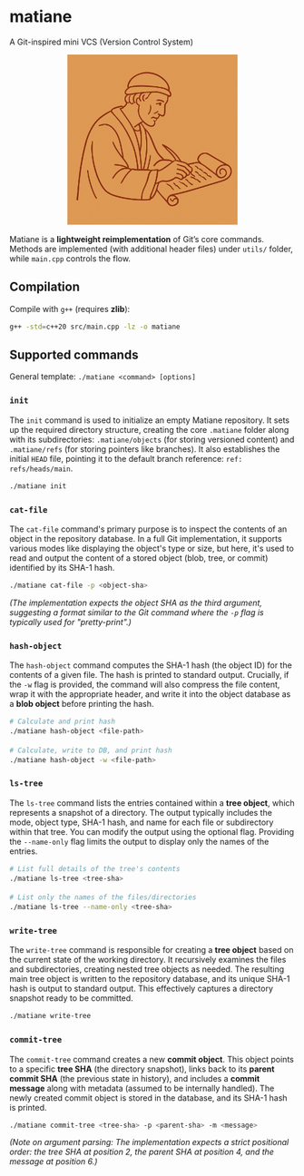# matiane  
A Git-inspired mini VCS (Version Control System)

<p align="center">
  <img src="./matiane.png" alt="Matiane Logo" width="300"/>
</p>

Matiane is a **lightweight reimplementation** of Git’s core commands. Methods are implemented (with additional header files) under `utils/` folder, while `main.cpp` controls the flow.

## Compilation

Compile with `g++` (requires **zlib**):

```bash
g++ -std=c++20 src/main.cpp -lz -o matiane
```

## Supported commands

General template: ```./matiane <command> [options]```

### `init`

The `init` command is used to initialize an empty Matiane repository. It sets up the required directory structure, creating the core `.matiane` folder along with its subdirectories: `.matiane/objects` (for storing versioned content) and `.matiane/refs` (for storing pointers like branches). It also establishes the initial `HEAD` file, pointing it to the default branch reference: `ref: refs/heads/main`.

```bash
./matiane init
```

### `cat-file`

The `cat-file` command's primary purpose is to inspect the contents of an object in the repository database. In a full Git implementation, it supports various modes like displaying the object's type or size, but here, it's used to read and output the content of a stored object (blob, tree, or commit) identified by its SHA-1 hash.


```bash
./matiane cat-file -p <object-sha>
```

*(The implementation expects the object SHA as the third argument, suggesting a format similar to the Git command where the `-p` flag is typically used for "pretty-print".)*

### `hash-object`

The `hash-object` command computes the SHA-1 hash (the object ID) for the contents of a given file. The hash is printed to standard output. Crucially, if the `-w` flag is provided, the command will also compress the file content, wrap it with the appropriate header, and write it into the object database as a **blob object** before printing the hash.


```bash
# Calculate and print hash
./matiane hash-object <file-path>

# Calculate, write to DB, and print hash
./matiane hash-object -w <file-path>
```

### `ls-tree`

The `ls-tree` command lists the entries contained within a **tree object**, which represents a snapshot of a directory. The output typically includes the mode, object type, SHA-1 hash, and name for each file or subdirectory within that tree. You can modify the output using the optional flag. Providing the `--name-only` flag limits the output to display only the names of the entries.


```bash
# List full details of the tree's contents
./matiane ls-tree <tree-sha>

# List only the names of the files/directories
./matiane ls-tree --name-only <tree-sha>
```

### `write-tree`

The `write-tree` command is responsible for creating a **tree object** based on the current state of the working directory. It recursively examines the files and subdirectories, creating nested tree objects as needed. The resulting main tree object is written to the repository database, and its unique SHA-1 hash is output to standard output. This effectively captures a directory snapshot ready to be committed.


```bash
./matiane write-tree
```

### `commit-tree`

The `commit-tree` command creates a new **commit object**. This object points to a specific **tree SHA** (the directory snapshot), links back to its **parent commit SHA** (the previous state in history), and includes a **commit message** along with metadata (assumed to be internally handled). The newly created commit object is stored in the database, and its SHA-1 hash is printed.


```bash
./matiane commit-tree <tree-sha> -p <parent-sha> -m <message>
```

*(Note on argument parsing: The implementation expects a strict positional order: the tree SHA at position 2, the parent SHA at position 4, and the message at position 6.)*
